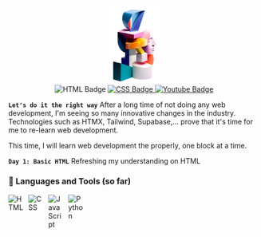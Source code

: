 <div id="header" align="center">
  <img src="assets/icon.png" width="100"/>
</div>
<div id="badges" align="center">
    <img src="https://img.shields.io/badge/html-orange?style=for-the-badge&logo=HTML5&logoColor=white" alt="HTML Badge"/>
  <a href="https://www.youtube.com/@thomasthemaker">
    <img src="https://img.shields.io/badge/css-blue?style=for-the-badge&logo=css3&logoColor=white" alt="CSS Badge"/>
  </a>
    <a href="https://comfystudio.tech">
    <img src="https://img.shields.io/badge/JAVASCRIPT-yellow?style=for-the-badge&logo=javascript&logoColor=white" alt="Youtube Badge"/>
  </a>
</div>

**`Let's do it the right way`**
After a long time of not doing any web development, I'm seeing so many innovative changes in the industry. Technologies such as HTMX, Tailwind, Supabase,... prove that it's time for me to re-learn web development.

This time, I will learn web development the properly, one block at a time.

**`Day 1: Basic HTML`**
Refreshing my understanding on HTML

### 🧰 Languages and Tools (so far)
<img align="left" alt="HTML" width="30px" style="padding-right:10px;" src="https://cdn.jsdelivr.net/gh/devicons/devicon/icons/html5/html5-plain.svg" />
<img align="left" alt="CSS" width="30px" style="padding-right:10px;" src="https://cdn.jsdelivr.net/gh/devicons/devicon/icons/css3/css3-plain.svg" />
<img align="left" alt="JavaScript" width="30px" style="padding-right:10px;" src="https://cdn.jsdelivr.net/gh/devicons/devicon/icons/javascript/javascript-plain.svg" />
<img align="left" alt="Python" width="30px" style="padding-right:10px;" src="https://cdn.jsdelivr.net/gh/devicons/devicon/icons/python/python-plain.svg" />

